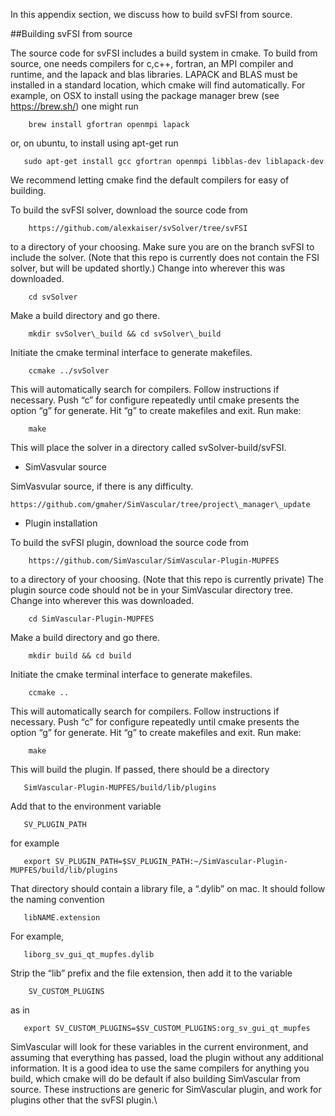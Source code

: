 In this appendix section, we discuss how to build svFSI from source.

##Building svFSI from source

The source code for svFSI includes a build system in cmake. To build from source, one needs compilers for c,c++, fortran, an MPI compiler and runtime, and the lapack and blas libraries. LAPACK and BLAS must be installed in a standard location, which cmake will find automatically. For example, on OSX to install using the package manager brew (see <span>https://brew.sh/</span>) one might run

        brew install gfortran openmpi lapack 

or, on ubuntu, to install using apt-get run

       sudo apt-get install gcc gfortran openmpi libblas-dev liblapack-dev

We recommend letting cmake find the default compilers for easy of building.

To build the svFSI solver, download the source code from

        https://github.com/alexkaiser/svSolver/tree/svFSI

to a directory of your choosing. Make sure you are on the branch svFSI to include the solver. (Note that this repo is currently does not contain the FSI solver, but will be updated shortly.) Change into wherever this was downloaded.

        cd svSolver

Make a build directory and go there.

        mkdir svSolver\_build && cd svSolver\_build 

Initiate the cmake terminal interface to generate makefiles.

        ccmake ../svSolver 

This will automatically search for compilers. Follow instructions if necessary. Push “c” for configure repeatedly until cmake presents the option “g” for generate. Hit “g” to create makefiles and exit. Run make:

        make 

This will place the solver in a directory called svSolver-build/svFSI.

- SimVasvular source

SimVasvular source, if there is any difficulty.

    https://github.com/gmaher/SimVascular/tree/project\_manager\_update

- Plugin installation

To build the svFSI plugin, download the source code from

        https://github.com/SimVascular/SimVascular-Plugin-MUPFES

to a directory of your choosing. (Note that this repo is currently private) The plugin source code should not be in your SimVascular directory tree. Change into wherever this was downloaded.

        cd SimVascular-Plugin-MUPFES

Make a build directory and go there.

        mkdir build && cd build 

Initiate the cmake terminal interface to generate makefiles.

        ccmake .. 

This will automatically search for compilers. Follow instructions if necessary. Push “c” for configure repeatedly until cmake presents the option “g” for generate. Hit “g” to create makefiles and exit. Run make:

        make 

This will build the plugin. If passed, there should be a directory

       SimVascular-Plugin-MUPFES/build/lib/plugins

Add that to the environment variable

       SV_PLUGIN_PATH

for example

       export SV_PLUGIN_PATH=$SV_PLUGIN_PATH:~/SimVascular-Plugin-MUPFES/build/lib/plugins

That directory should contain a library file, a “.dylib” on mac. It should follow the naming convention

       libNAME.extension 

For example,

       liborg_sv_gui_qt_mupfes.dylib

Strip the “lib” prefix and the file extension, then add it to the variable

        SV_CUSTOM_PLUGINS 

as in

       export SV_CUSTOM_PLUGINS=$SV_CUSTOM_PLUGINS:org_sv_gui_qt_mupfes

SimVascular will look for these variables in the current environment, and assuming that everything has passed, load the plugin without any additional information. It is a good idea to use the same compilers for anything you build, which cmake will do be default if also building SimVascular from source. These instructions are generic for SimVascular plugin, and work for plugins other that the svFSI plugin.\
